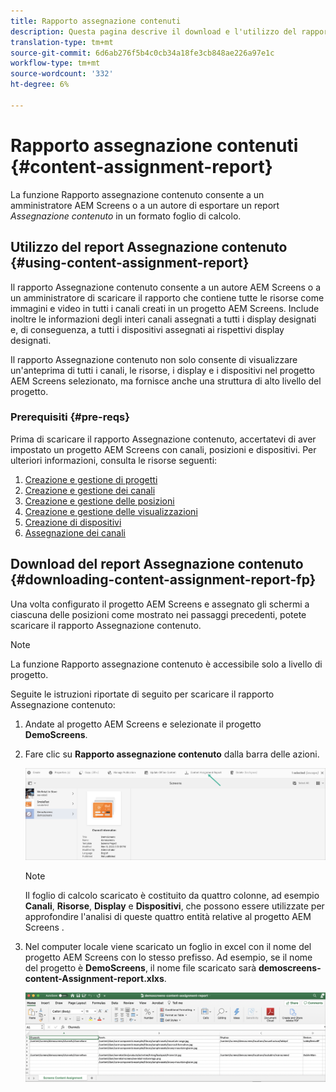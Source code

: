 ```yaml
---
title: Rapporto assegnazione contenuti
description: Questa pagina descrive il download e l'utilizzo del rapporto Assegnazione contenuto.
translation-type: tm+mt
source-git-commit: 6d6ab276f5b4c0cb34a18fe3cb848ae226a97e1c
workflow-type: tm+mt
source-wordcount: '332'
ht-degree: 6%

---
```



# Rapporto assegnazione contenuti {#content-assignment-report}

La funzione Rapporto assegnazione contenuto consente a un amministratore  AEM Screens o a un autore di esportare un report *Assegnazione contenuto* in un formato foglio di calcolo.

## Utilizzo del report Assegnazione contenuto {#using-content-assignment-report}

Il rapporto Assegnazione contenuto consente a un autore  AEM Screens o a un amministratore di scaricare il rapporto che contiene tutte le risorse come immagini e video in tutti i canali creati in un progetto  AEM Screens. Include inoltre le informazioni degli interi canali assegnati a tutti i display designati e, di conseguenza, a tutti i dispositivi assegnati ai rispettivi display designati.

Il rapporto Assegnazione contenuto non solo consente di visualizzare un&#39;anteprima di tutti i canali, le risorse, i display e i dispositivi nel progetto AEM Screens  selezionato, ma fornisce anche una struttura di alto livello del progetto.


### Prerequisiti {#pre-reqs}

Prima di scaricare il rapporto Assegnazione contenuto, accertatevi di aver impostato un progetto AEM Screens  con canali, posizioni e dispositivi.
Per ulteriori informazioni, consulta le risorse seguenti:

1. [Creazione e gestione di progetti](/help/user-guide/creating-a-screens-project.md)
1. [Creazione e gestione dei canali](/help/user-guide/managing-channels.md)
1. [Creazione e gestione delle posizioni](/help/user-guide/managing-locations.md)
1. [Creazione e gestione delle visualizzazioni](/help/user-guide/managing-displays.md)
1. [Creazione di dispositivi](/help/user-guide/managing-devices.md)
1. [Assegnazione dei canali](/help/user-guide/channel-assignment-latest-fp.md) 


## Download del report Assegnazione contenuto {#downloading-content-assignment-report-fp}

Una volta configurato il progetto AEM Screens  e assegnato gli schermi a ciascuna delle posizioni come mostrato nei passaggi precedenti, potete scaricare il rapporto Assegnazione contenuto.

>[!NOTE]
>La funzione Rapporto assegnazione contenuto è accessibile solo a livello di progetto.

Seguite le istruzioni riportate di seguito per scaricare il rapporto Assegnazione contenuto:

1. Andate al progetto AEM Screens  e selezionate il progetto **DemoScreens**.

1. Fare clic su **Rapporto assegnazione contenuto** dalla barra delle azioni.

   ![immagine](/help/user-guide/assets/content-assignment-report/can-download.png)

   >[!NOTE]
   >Il foglio di calcolo scaricato è costituito da quattro colonne, ad esempio **Canali**, **Risorse**, **Display** e **Dispositivi**, che possono essere utilizzate per approfondire l&#39;analisi di queste quattro entità relative al progetto AEM Screens .

1. Nel computer locale viene scaricato un foglio in excel con il nome del progetto AEM Screens  con lo stesso prefisso. Ad esempio, se il nome del progetto è **DemoScreens**, il nome file scaricato sarà **demoscreens-content-Assignment-report.xlxs**.

   ![immagine](/help/user-guide/assets/content-assignment-report/car-download1.png)

